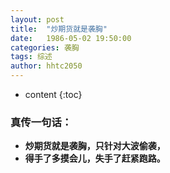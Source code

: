 ```yaml
---
layout: post
title:  "炒期货就是袭胸"
date:   1986-05-02 19:50:00
categories: 袭胸
tags: 综述
author: hhtc2050
---
```


* content
{:toc}

### 真传一句话：
* **炒期货就是袭胸，只针对大波偷袭，**
* **得手了多摸会儿，失手了赶紧跑路。**
